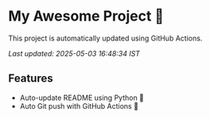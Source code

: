 # My Awesome Project 🚀

This project is automatically updated using GitHub Actions.

_Last updated: 2025-05-03 16:48:34 IST_

## Features
- Auto-update README using Python 🐍
- Auto Git push with GitHub Actions 🤖
